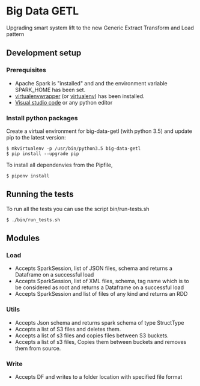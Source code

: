 # Big Data GETL

Upgrading smart system lift to the new Generic Extract Transform and Load pattern

## Development setup

### Prerequisites

- Apache Spark is "installed" and and the environment variable SPARK_HOME has been set.
- [virtualenvwrapper](https://virtualenvwrapper.readthedocs.io/en/latest/install.html) (or [virtualenv](https://virtualenv.readthedocs.org/en/latest/installation.html)) has been installed.
- [Visual studio code](https://code.visualstudio.com/download) or any python editor

### Install python packages

Create a virtual environment for big-data-getl (with python 3.5) and update pip to the latest version:

```
$ mkvirtualenv -p /usr/bin/python3.5 big-data-getl
$ pip install --upgrade pip
```

To install all dependenvies from the Pipfile,

```
$ pipenv install
```

## Running the tests

To run all the tests you can use the script bin/run-tests.sh

```
$ ./bin/run_tests.sh
```

## Modules

### Load

- Accepts SparkSession, list of JSON files, schema and returns a Dataframe on a successful load
- Accepts SparkSession, list of XML files, schema, tag name which is to be considered as root and returns a Dataframe on a successful load
- Accepts SparkSession and list of files of any kind and returns an RDD

### Utils

- Accepts Json schema and returns spark schema of type StructType
- Accepts a list of S3 files and deletes them.
- Accepts a list of s3 files and copies files between S3 buckets.
- Accepts a list of s3 files, Copies them between buckets and removes them from source.

### Write

- Accepts DF and writes to a folder location with specified file format
